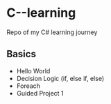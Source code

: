# C--learning
Repo of my C# learning journey

## Basics
- Hello World
- Decision Logic (if, else if, else)
- Foreach
- Guided Project 1
 